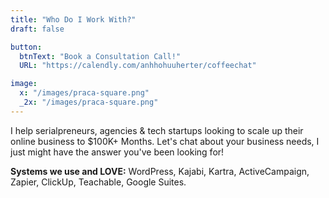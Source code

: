```yaml
---
title: "Who Do I Work With?"
draft: false

button:
  btnText: "Book a Consultation Call!"
  URL: "https://calendly.com/anhhohuuherter/coffeechat"

image:
  x: "/images/praca-square.png"
  _2x: "/images/praca-square.png"
---
```


I help serialpreneurs, agencies & tech startups looking to scale up their
online business to $100K+ Months. Let's chat about your business needs, I just
might have the answer you've been looking for!

**Systems we use and LOVE:** WordPress, Kajabi, Kartra, ActiveCampaign, Zapier,
ClickUp, Teachable, Google Suites.
